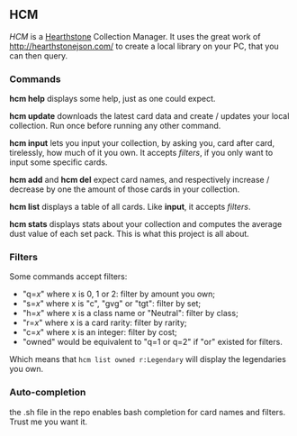 ## HCM

*HCM* is a [Hearthstone](http://us.battle.net/hearthstone/en/)
 Collection Manager. It uses the great work of
 http://hearthstonejson.com/ to create a local library on your PC, that
 you can then query.


### Commands

**hcm help** displays some help, just as one could expect.

**hcm update** downloads the latest card data and create / updates your
  local collection. Run once before running any other command.

**hcm input** lets you input your collection, by asking you, card after
  card, tirelessly, how much of it you own. It accepts *filters*, if you
  only want to input some specific cards.

**hcm add** and **hcm del** expect card names, and respectively increase
  / decrease by one the amount of those cards in your collection.

**hcm list** displays a table of all cards. Like **input**, it accepts
  *filters*.

**hcm stats** displays stats about your collection and computes the
  average dust value of each set pack. This is what this project is all
  about.


### Filters

Some commands accept filters:

* "q=*x*" where x is 0, 1 or 2: filter by amount you own;
* "s=*x*" where x is "c", "gvg" or "tgt": filter by set;
* "h=*x*" where x is a class name or "Neutral": filter by class;
* "r=*x*" where x is a card rarity: filter by rarity;
* "c=*x*" where x is an integer: filter by cost;
* "owned" would be equivalent to "q=1 or q=2" if "or" existed for filters.

Which means that `hcm list owned r:Legendary` will display the
legendaries you own.


### Auto-completion

the .sh file in the repo enables bash completion for card names and
filters. Trust me you want it.
